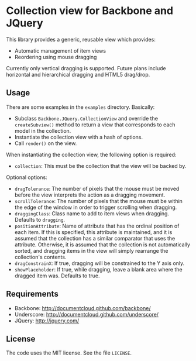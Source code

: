 Collection view for Backbone and JQuery
=======================================

This library provides a generic, reusable view which provides:

* Automatic management of item views
* Reordering using mouse dragging

Currently only vertical dragging is supported. Future plans include horizontal and hierarchical dragging and HTML5 drag/drop.

Usage
-----

There are some examples in the `examples` directory. Basically:

* Subclass `Backbone.JQuery.CollectionView` and override the `createSubview()` method to return a view that corresponds to each model in the collection.
* Instantiate the collection view with a hash of options.
* Call `render()` on the view.

When instantiating the collection view, the following option is required:

* `collection`: This must be the collection that the view will be backed by.

Optional options:

* `dragTolerance`: The number of pixels that the mouse must be moved before the view interprets the action as a dragging movement.
* `scrollTolerance`: The number of pixels that the mouse must be within the edge of the window in order to trigger scrolling when dragging.
* `draggingClass`: Class name to add to item views when dragging. Defaults to `dragging`.
* `positionAttribute`: Name of attribute that has the ordinal position of each item. If this is specified, this attribute is maintained, and it is assumed that the collection has a similar comparator that uses the attribute. Otherwise, it is assumed that the collection is not automatically sorted, and dragging items in the view will simply rearrange the collection's contents.
* `dragConstrainX`: If true, dragging will be constrained to the Y axis only.
* `showPlaceholder`: If true, while dragging, leave a blank area where the dragged item was. Defaults to true.

Requirements
------------

* Backbone: http://documentcloud.github.com/backbone/
* Underscore: http://documentcloud.github.com/underscore/
* JQuery: http://jquery.com/

License
-------

The code uses the MIT license. See the file `LICENSE`.
